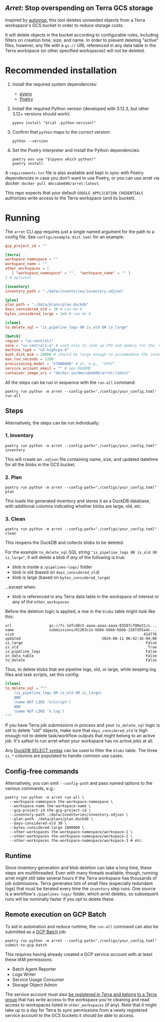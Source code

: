 _Arret_: Stop overspending on Terra GCS storage
---

Inspired by [automop](https://github.com/broadinstitute/automop/), this tool deletes unneeded objects from a Terra workspace's GCS bucket in order to reduce storage costs.

It will delete objects in the bucket according to configurable rules, including filters on creation time, size, and name. In order to prevent deleting "active" files, however, any file with a `gs://` URL referenced in any data table in the Terra workspace (or other specified workspaces) will not be deleted.

# Recommended installation

1. Install the required system dependencies:
    - [pyenv](https://github.com/pyenv/pyenv)
    - [Poetry](https://python-poetry.org/)

2. Install the required Python version (developed with 3.12.3, but other 3.12+ versions should work):
   ```shell
   pyenv install "$(cat .python-version)"
   ```

3. Confirm that `python` maps to the correct version:
   ```
   python --version
   ```

4. Set the Poetry interpreter and install the Python dependencies:
   ```shell
   poetry env use "$(pyenv which python)"
   poetry install
   ```

A `requirements.txt` file is also available and kept in sync with Poetry dependencies in case you don't want to use Poetry, or you can use arret via docker: `docker pull dmccabe606/arret:latest`.

This repo expects that your default `GOOGLE_APPLICATION_CREDENTIALS` authorizes write access to the Terra workspace (and its bucket).

# Running

The `arret` CLI app requires just a single named argument for the path to a config file. See `configs/example.dist.toml` for an example:

```toml
gcp_project_id = ""

[terra]
workspace_namespace = ""
workspace_name = ""
other_workspaces = [
   { "workspace_namespace" = "",  "workspace_name" = "" }
] # optional

[inventory]
inventory_path = "./data/inventories/inventory.ndjson"

[plan]
plan_path = "./data/plans/plan.duckdb"
days_considered_old = 30 # can be 0
bytes_considered_large = 1e6 # can be 0

[clean]
to_delete_sql = "is_pipeline_logs OR is_old OR is_large"

[batch]
region = "us-central1"
zone = "us-central1-a" # used only to look up CPU and memory for the `machine_type`
machine_type = "n2-highcpu-4"
boot_disk_mib = 20000 # should be large enough to accommodate the inventory file
max_run_seconds = 1200
provisioning_model = "STANDARD" # or, e.g., "SPOT"
service_account_email = "" # see README
container_image_uri = "docker.io/dmccabe606/arret:latest"
```

All the steps can be run in sequence with the `run-all` command:
```shell
poetry run python -m arret --config-path="./configs/your_config.toml" run-all
```

## Steps

Alternatively, the steps can be run individually: 

### 1. Inventory

```shell
poetry run python -m arret --config-path="./configs/your_config.toml" inventory
```

This will create an `.ndjson` file containing name, size, and updated datetime for all the blobs in the GCS bucket.

### 2. Plan

```shell
poetry run python -m arret --config-path="./configs/your_config.toml" plan
```

This loads the generated inventory and stores it as a DuckDB database, with additional columns indicating whether blobs are large, old, etc.

### 3. Clean

```shell
poetry run python -m arret --config-path="./configs/your_config.toml" clean
```

This reopens the DuckDB and collects blobs to be deleted.

For the example `to_delete_sql` SQL string `"is_pipeline_logs OR is_old OR is_large"`, it will delete a blob if _any_ of the following is true:
- blob is inside a `/pipelines-logs/` folder
- blob is old (based on `days_considered_old`)
- blob is large (based on `bytes_considered_large`)

...except when:
- blob is referenced in any Terra data table in the workspace of interest or any of the `other_workspaces`

Before the deletion logic is applied, a row in the `blobs` table might look like this:

```
url                 gs://fc-1dfcd8c5-aaaa-aaaa-aaaa-0358fcf90e31/s...
name                submissions/01263c2a-bbbb-bbbb-bbbb-216fd55a4c...
size                                                           414776
updated                                     2024-06-11 06:42:16-04:00
is_large                                                        False
is_old                                                           True
is_pipeline_logs                                                False
in_data_table                                                   False
to_delete                                                       False
```

Thus, to delete blobs that are pipeline logs, old, or large, while keeping log files and task scripts, set this config:

```toml
[clean]
to_delete_sql = """
    (is_pipeline_logs OR is_old OR is_large)
    AND
    (name NOT LIKE '%/script')
    AND
    (name NOT LIKE '%.log')
"""
```

If you have Terra job submissions in process and your `to_delete_sql` logic is set to delete "old" objects, make sure that `days_considered_old` is high enough not to delete task/workflow outputs that might belong to an active job. It's safest to run arret when your workspace has no active jobs at all.

Any [DuckDB SELECT syntax](https://duckdb.org/docs/stable/sql/query_syntax/select) can be used to filter the `blobs` table. The three `is_*` columns are populated to handle common use cases.

## Config-free commands

Alternatively, you can omit `--config-path` and pass named options to the various commands, e.g.:

```shell
poetry run python -m arret run-all \
  --workspace-namespace the-workspace-namespace \
  --workspace-name the-workspace-name \
  --gcp-project-id the-gcp-project-id \
  --inventory-path ./data/inventories/inventory.ndjson \
  --plan-path ./data/plans/plan.duckdb \
  --days-considered-old 30 \
  --bytes-considered-large 1000000 \
  --other-workspaces the-workspace-namespace/workspace-1 \
  --other-workspaces the-workspace-namespace/workspace-2 \
  --other-workspaces the-workspace-namespace/workspace-3 # etc.
```

## Runtime

Since inventory generation and blob deletion can take a long time, these steps are multithreaded. Even with many threads available, though, running arret might still take several hours if the Terra workspace has thousands of job submissions. Terra generates lots of small files (especially redundant logs) that must be iterated every time the `inventory` step runs. One source is a workflow's `/pipelines-logs/` folder, which arret deletes, so subsequent runs will be nominally faster if you opt to delete these.

## Remote execution on GCP Batch

To aid in automation and reduce runtime, the `run-all` command can also be submitted as a [GCP Batch](https://cloud.google.com/batch/docs/get-started) job:

```shell
poetry run python -m arret --config-path="./configs/your_config.toml" submit-to-gcp-batch
```

This requires having already created a GCP service account with at least these IAM permissions:
- Batch Agent Reporter 
- Logs Writer
- Service Usage Consumer
- Storage Object Admin

The service account must also [be registered in Terra and belong to a Terra group](https://support.terra.bio/hc/en-us/articles/7448594459931-How-to-use-a-service-account-in-Terra) that has write access to the workspace you're cleaning and read access to workspaces listed in `other_workspaces` (if any). Note that it might take up to a day for Terra to sync permissions from a newly registered service account to the GCS buckets it should be able to access.
